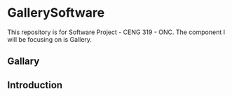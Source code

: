 # GallerySoftware
This repository is for Software Project - CENG 319 - ONC. The component I will be focusing on is Gallery. 

## Gallary

## Introduction 
